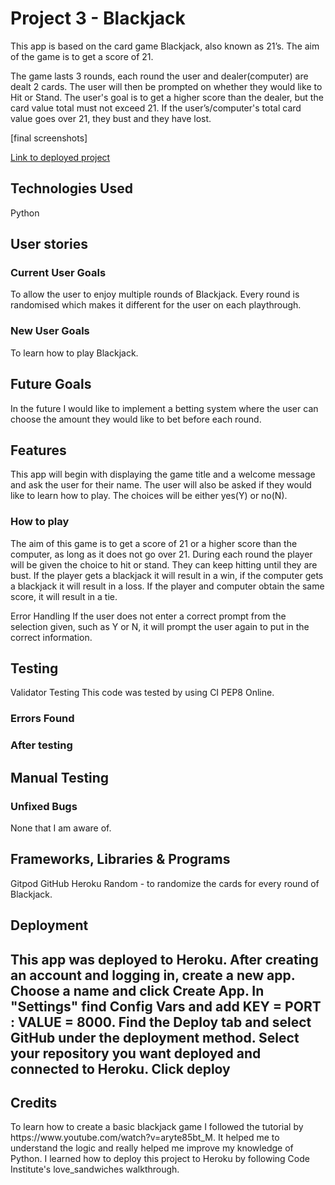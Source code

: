 <h1>Project 3 - Blackjack</h1>
This app is based on the card game Blackjack, also known as 21’s. The aim of the game is to get a score of 21.

The game lasts 3 rounds, each round the user and dealer(computer) are dealt 2 cards. The user will then be prompted on whether they would like to Hit or Stand. The user's goal is to get a higher score than the dealer, but the card value total must not exceed 21. If the user’s/computer's total card value goes over 21, they bust and they have lost. 

[final screenshots]

<a href="https://db-project3-c5b4318d6ba5.herokuapp.com/">Link to deployed project</a>
<h2>Technologies Used</h2>
Python

<h2>User stories </h2>
<h3>Current User Goals</h3>
To allow the user to enjoy multiple rounds of Blackjack. Every round is randomised which makes it different for the user on each playthrough.
<h3>New User Goals</h3>
To learn how to play Blackjack.
<h2>Future Goals</h2>
In the future I would like to implement a betting system where the user can choose the amount they would like to bet before each round.

<h2>Features</h2>
This app will begin with displaying the game title and a welcome message and ask the user for their name. The user will also be asked if they would like to learn how to play. The choices will be either yes(Y) or no(N).
<h3>How to play</h3>
The aim of this game is to get a score of 21 or a higher score than the computer, as long as it does not go over 21. During each round the player will be given the choice to hit or stand. They can keep hitting until they are bust. If the player gets a blackjack it will result in a win, if the computer gets a blackjack it will result in a loss. If the player and computer obtain the same score, it will result in a tie.

Error Handling
If the user does not enter a correct prompt from the selection given, such as Y or N, it will prompt the user again to put in the correct information.

<h2>Testing</h2>
Validator Testing
This code was tested by using CI PEP8 Online. 

<h3>Errors Found</h3>


<h3>After testing</h3>



<h2>Manual Testing</h2>



<h3>Unfixed Bugs</h3>
None that I am aware of.

<h2>Frameworks, Libraries & Programs</h2>
Gitpod
GitHub
Heroku 
Random - to randomize the cards for every round of Blackjack.

<h2>Deployment<h2>
This app was deployed to Heroku. 
After creating an account and logging in, create a new app.
Choose a name and click Create App.
In "Settings" find Config Vars and add KEY = PORT : VALUE = 8000.
Find the Deploy tab and select GitHub under the deployment method.
Select your repository you want deployed and connected to Heroku.
Click deploy

<h2>Credits</h2>
To learn how to create a basic blackjack game I followed the tutorial by
https://www.youtube.com/watch?v=aryte85bt_M. It helped me to understand the logic and really helped me improve my knowledge of Python. 
I learned how to deploy this project to Heroku by following Code Institute's love_sandwiches walkthrough.
